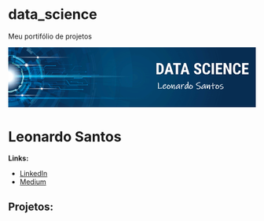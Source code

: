 # data_science
Meu portifólio de projetos

<p align="center">
  <img src="banner1.png" >
</p>

# Leonardo Santos

**Links:**
* [LinkedIn](https://www.linkedin.com/in/leonardo-santos-b57983118/)
* [Medium](https://medium.com/@ls5649139)


## Projetos:




